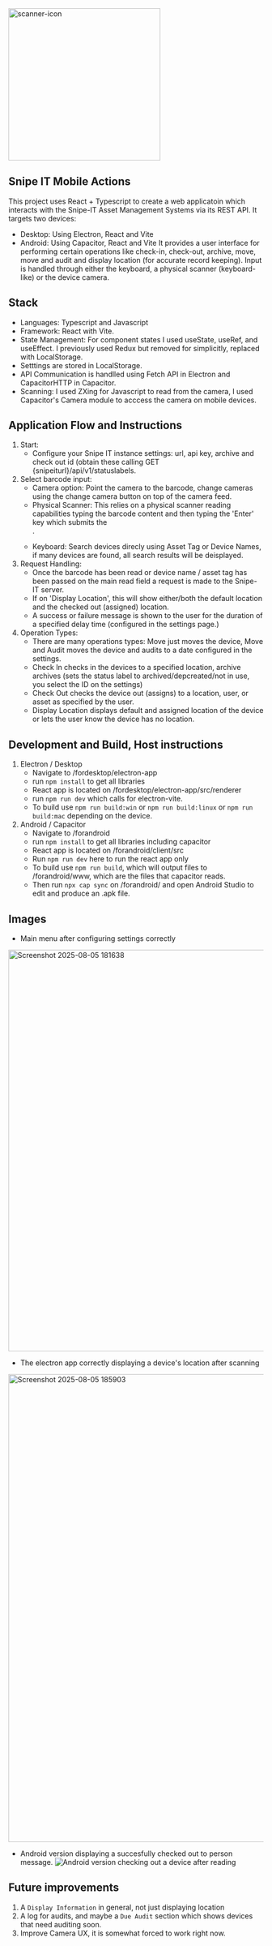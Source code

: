 <img width="300" height="300" alt="scanner-icon" src="https://github.com/user-attachments/assets/932bc57e-e33e-4018-990f-cb1b4588fd53" />

## Snipe IT Mobile Actions
This project uses React + Typescript to create a web applicatoin which interacts with the Snipe-IT Asset Management Systems via its REST API.
It targets two devices:
- Desktop: Using Electron, React and Vite
- Android: Using Capacitor, React and Vite
It provides a user interface for performing certain operations like check-in, check-out, archive, move, move and audit and display location (for accurate record keeping).
Input is handled through either the keyboard, a physical scanner (keyboard-like) or the device camera.

## Stack
- Languages: Typescript and Javascript
- Framework: React with Vite.
- State Management: For component states I used useState, useRef, and useEffect. I previously used Redux but removed for simplicitly, replaced with LocalStorage.
- Setttings are stored in LocalStorage.
- API Communication is handlled using Fetch API in Electron and CapacitorHTTP in Capacitor.
- Scanning: I used ZXing for Javascript to read from the camera, I used Capacitor's Camera module to acccess the camera on mobile devices.

## Application Flow and Instructions
1. Start:
   - Configure your Snipe IT instance settings: url, api key, archive and check out id (obtain these calling GET {snipeiturl}/api/v1/statuslabels.
2. Select barcode input:
   - Camera option: Point the camera to the barcode, change cameras using the change camera button on top of the camera feed.
   - Physical Scanner: This relies on a physical scanner reading capabilities typing the barcode content and then typing the 'Enter' key which submits the <form>.
   - Keyboard: Search devices direcly using Asset Tag or Device Names, if many devices are found, all search results will be deisplayed.
3. Request Handling:
   - Once the barcode has been read or device name / asset tag has been passed on the main read field a request is made to the Snipe-IT server.
   - If on 'Display Location', this will show either/both the default location and the checked out (assigned) location.
   - A success or failure message is shown to the user for the duration of a specified delay time (configured in the settings page.)
4. Operation Types:
   - There are many operations types: Move just moves the device, Move and Audit moves the device and audits to a date configured in the settings.
   - Check In checks in the devices to a specified location, archive archives (sets the status label to archived/depcreated/not in use, you select the ID on the settings)
   - Check Out checks the device out (assigns) to a location, user, or asset as specified by the user.
   - Display Location displays default and assigned location of the device or lets the user know the device has no location.

## Development and Build, Host instructions
1. Electron / Desktop
   - Navigate to /fordesktop/electron-app
   - run `npm install` to get all libraries
   - React app is located on /fordesktop/electron-app/src/renderer
   - run `npm run dev` which calls for electron-vite.
   - To build use `npm run build:win` or `npm run build:linux` or `npm run build:mac` depending on the device.
2. Android / Capacitor
   - Navigate to /forandroid
   - run `npm install` to get all libraries including capacitor
   - React app is located on /forandroid/client/src
   - Run `npm run dev` here to run the react app only
   - To build use `npm run build`, which will output files to /forandroid/www, which are the files that capacitor reads.
   - Then run `npx cap sync` on /forandroid/ and open Android Studio to edit and produce an .apk file.
     
## Images

- Main menu after configuring settings correctly
<img width="909" height="792" alt="Screenshot 2025-08-05 181638" src="https://github.com/user-attachments/assets/0eb702d2-d4c7-4e8d-9c30-85b74f0ab98c" />

- The electron app correctly displaying a device's location after scanning
<img width="911" height="923" alt="Screenshot 2025-08-05 185903" src="https://github.com/user-attachments/assets/a5dc45a8-26e5-4bb7-b33c-19c03fe1653a" />

- Android version displaying a succesfully checked out to person message.
![Android version checking out a device after reading](https://github.com/user-attachments/assets/83b7e009-e898-48ff-b65c-bbfd6f5f4b16)

## Future improvements
1. A `Display Information` in general, not just displaying location
2. A log for audits, and maybe a `Due Audit` section which shows devices that need auditing soon.
3. Improve Camera UX, it is somewhat forced to work right now.

